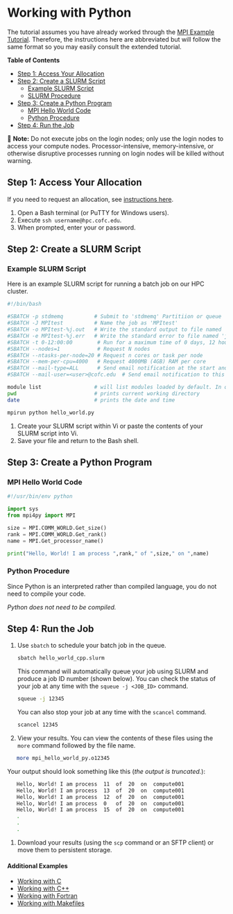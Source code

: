 # Working with Python

The tutorial assumes you have already worked through the [MPI Example Tutorial](./). Therefore, the instructions here are abbreviated but will follow the same format so you may easily consult the extended tutorial.

**Table of Contents**

* [Step 1: Access Your Allocation](python.md#step-1-access-your-allocation)
* [Step 2: Create a SLURM Script](python.md#step-2-create-a-slurm-script)
  * [Example SLURM Script](python.md#example-slurm-script)
  * [SLURM Procedure](python.md#slurm-procedure)
* [Step 3: Create a Python Program](python.md#step-3-create-a-python-program)
  * [MPI Hello World Code](python.md#mpi-hello-world-code)
  * [Python Procedure](python.md#python-procedure)
* [Step 4: Run the Job](python.md#step-4-run-the-job)

📝 **Note:** Do not execute jobs on the login nodes; only use the login nodes to access your compute nodes. Processor-intensive, memory-intensive, or otherwise disruptive processes running on login nodes will be killed without warning.

## Step 1: Access Your Allocation

If you need to request an allocation, see [instructions here](../request-access.md).

1. Open a Bash terminal \(or PuTTY for Windows users\).
2. Execute `ssh username@hpc.cofc.edu`.
3. When prompted, enter your  or  password.

## Step 2: Create a SLURM Script

### Example SLURM Script

Here is an example SLURM script for running a batch job on our HPC cluster.

```bash
#!/bin/bash

#SBATCH -p stdmemq          # Submit to 'stdmemq' Partitiion or queue
#SBATCH -J MPItest          # Name the job as 'MPItest'
#SBATCH -o MPItest-%j.out   # Write the standard output to file named 'jMPItest-<job_number>.out'
#SBATCH -e MPItest-%j.err   # Write the standard error to file named 'jMPItest-<job_number>.err'
#SBATCH -t 0-12:00:00        # Run for a maximum time of 0 days, 12 hours, 00 mins, 00 secs
#SBATCH --nodes=1            # Request N nodes
#SBATCH --ntasks-per-node=20 # Request n cores or task per node
#SBATCH --mem-per-cpu=4000   # Request 4000MB (4GB) RAM per core
#SBATCH --mail-type=ALL      # Send email notification at the start and end of the job
#SBATCH --mail-user=<user>@cofc.edu  # Send email notification to this address

module list                 # will list modules loaded by default. In our case, it will be GNU8 compilers and OpenMPI3 MPI libraries
pwd                         # prints current working directory
date                        # prints the date and time

mpirun python hello_world.py
```

1. Create your SLURM script within Vi or paste the contents of your SLURM script into Vi.
2. Save your file and return to the Bash shell.

## Step 3: Create a Python Program

### MPI Hello World Code

```python
#!/usr/bin/env python

import sys
from mpi4py import MPI

size = MPI.COMM_WORLD.Get_size()
rank = MPI.COMM_WORLD.Get_rank()
name = MPI.Get_processor_name()

print("Hello, World! I am process ",rank," of ",size," on ",name)
```

### Python Procedure

Since Python is an interpreted rather than compiled language, you do not need to compile your code.

_Python does not need to be compiled._

## Step 4: Run the Job

1. Use `sbatch` to schedule your batch job in the queue.

   ```bash
   sbatch hello_world_cpp.slurm
   ```

   This command will automatically queue your job using SLURM and produce a job ID number \(shown below\). You can check the status of your job at any time with the `squeue -j <JOB_ID>` command.

   ```bash
   squeue -j 12345
   ```

   You can also stop your job at any time with the `scancel` command.

   ```bash
   scancel 12345
   ```

2. View your results. You can view the contents of these files using the `more` command followed by the file name.

```bash
   more mpi_hello_world_py.o12345
```

Your output should look something like this \(_the output is truncated._\):

```bash
   Hello, World! I am process  11  of  20  on  compute001
   Hello, World! I am process  13  of  20  on  compute001
   Hello, World! I am process  12  of  20  on  compute001
   Hello, World! I am process  0   of  20  on  compute001
   Hello, World! I am process  15  of  20  on  compute001
   .
   .
   .
```

1. Download your results \(using the `scp` command or an SFTP client\) or move them to persistent storage.

#### Additional Examples

* [Working with C](./)
* [Working with C++](cpp.md)
* [Working with Fortran](fortran.md)
* [Working with Makefiles](makefile.md)

